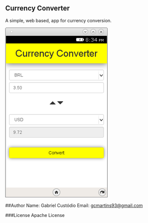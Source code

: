 ## Currency Converter

A simple, web based, app for currency conversion.


![alt text](img/currency_converter.png?raw=true)

##Author
Name: Gabriel Custódio
Email: gcmartins93@gmail.com

###License
Apache License